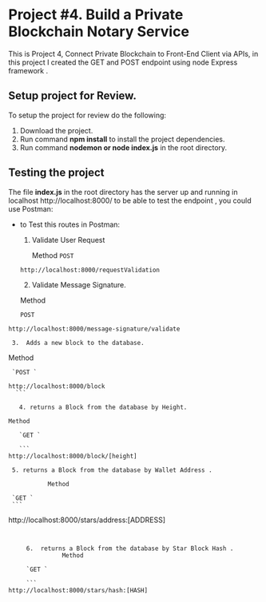# Project #4. Build a Private Blockchain Notary Service

This is Project 4, Connect Private Blockchain to Front-End Client via APIs, in this project I created the GET and POST endpoint using node Express framework  .

## Setup project for Review.

To setup the project for review do the following:
1. Download the project.
2. Run command __npm install__ to install the project dependencies.
3. Run command __nodemon or node index.js__ in the root directory.

## Testing the project

The file __index.js__ in the root directory has the server up and running in localhost
http://localhost:8000/  to be able to test the endpoint , you could use Postman:

*  to Test this routes in Postman:


     1.  Validate User Request
         
         Method
          `POST `
    ```
    http://localhost:8000/requestValidation
    ```
     
     2.  Validate Message Signature.
     
     Method
     
     `POST `
     
 ```
http://localhost:8000/message-signature/validate
```

     3.  Adds a new block to the database.
     
  Method
     
     `POST `
     
  ```
http://localhost:8000/block
    ```
     
     4. returns a Block from the database by Height.
     
  Method
     
     `GET `
     
     ```
http://localhost:8000/block/[height]
```


     5. returns a Block from the database by Wallet Address .
     
               Method
     
     `GET `
     ```
http://localhost:8000/stars/address:[ADDRESS]
```

     
     6.  returns a Block from the database by Star Block Hash .
               Method
     
     `GET `
     
     ```
http://localhost:8000/stars/hash:[HASH]
```





